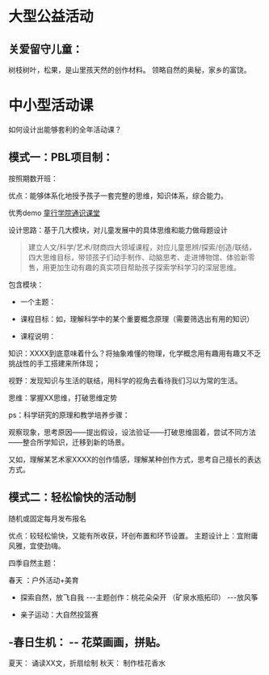 # 大型公益活动 

## 关爱留守儿童：

树枝树叶，松果，是山里孩天然的创作材料。
领略自然的奥秘，家乡的富饶。

# 中小型活动课

如何设计出能够套利的全年活动课？


## 模式一：PBL项目制：


按照期数开班：

优点：能够体系化地授予孩子一套完整的思维，知识体系，综合能力。




优秀demo [童行学院通识课堂](https://mp.weixin.qq.com/s/JYMz7oYSSM-Go96ALn9V1w)

设计思路：基于几大模块，对儿童发展中的具体思维和能力做母题设计



> 建立人文/科学/艺术/财商四大领域课程，对应儿童思辨/探索/创造/联结，四大思维目标，带领孩子们动手制作、动脑思考、走进博物馆、体验新零售，用更加生动有趣的真实项目帮助孩子探索学科学习的深层思维。

包含模块：

- 一个主题：
- 课程目标：如，理解科学中的某个重要概念原理（需要筛选出有用的知识）

- 课程说明：

知识：XXXX到底意味着什么？将抽象难懂的物理，化学概念用有趣用有趣又不乏挑战性的手工搭建来所体现；

视野：发现知识与生活的联结，用科学的视角去看待我们习以为常的生活。

思维：掌握XX思维，打破思维定势


ps：科学研究的原理和教学培养步骤：

观察现象，思考原因——提出假设，设法验证——打破思维固着，尝试不同方法——整合所学知识，迁移到新的场景。

又如，理解某艺术家XXXX的创作情感，理解某种创作方式，思考自己擅长的表达方式。

## 模式二：轻松愉快的活动制

随机或固定每月发布报名 

优点：较轻松愉快，又能有所收获，环创布置和环节设置。
主题设计上：宜附庸风雅，宜使劲嗨。


四季自然主题：

春天 ：户外活动+美育  
- 探索自然，放飞自我
---主题创作：桃花朵朵开 （矿泉水瓶拓印）
---放风筝 

- 亲子运动：大自然投篮赛  

-春日生机：
-- 花菜画画，拼贴。
-- 



夏天： 
诵读XX文，折扇绘制
秋天：
制作桂花香水



